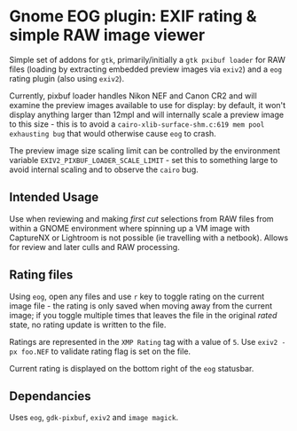 # Gnome EOG plugin: EXIF rating & simple RAW image viewer

Simple set of addons for `gtk`, primarily/initially a `gtk pxibuf loader` for RAW files (loading by extracting embedded preview images via `exiv2`) and a `eog` rating plugin (also using `exiv2`).

Currently, pixbuf loader handles Nikon NEF and Canon CR2 and will examine the preview images available to use for display:  by default, it won't display anything larger than 12mpl and will internally scale a preview image to this size - this is to avoid a `cairo-xlib-surface-shm.c:619 mem pool exhausting bug` that would otherwise cause `eog` to crash.

The preview image size scaling limit can be controlled by the environment variable `EXIV2_PIXBUF_LOADER_SCALE_LIMIT` - set this to something large to avoid internal scaling and to observe the `cairo` bug.

## Intended Usage
Use when reviewing and making _first cut_ selections from RAW files from within a GNOME environment where spinning up a VM image with CaptureNX or Lightroom is not possible (ie travelling with a netbook).  Allows for review and later culls and RAW processing.

## Rating files
Using `eog`, open any files and use `r` key to toggle rating on the current image file - the rating is only saved when moving away from the current image;  if you toggle multiple times that leaves the file in the original _rated_ state, no rating update is written to the file.

Ratings are represented in the `XMP Rating` tag with a value of `5`.  Use `exiv2 -px foo.NEF` to validate rating flag is set on the file.

Current rating is displayed on the bottom right of the `eog` statusbar.

## Dependancies
Uses `eog`, `gdk-pixbuf`, `exiv2` and `image magick`.

